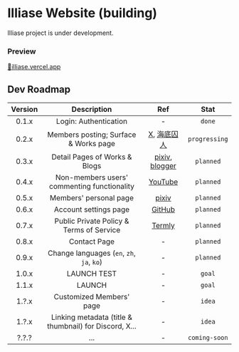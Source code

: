 # Illiase Website (building)
Illiase project is under development.
### Preview
[🔗illiase.vercel.app](https://illiase.vercel.app/)

## Dev Roadmap
| Version | Description | Ref | Stat |
| :-----: | :---------: | :--: | :--: |
| 0.1.x | Login: Authentication | - | `done` |
| 0.2.x | Members posting; Surface & Works page | [X](https://x.com), [海底囚人](http://funamusea.com) | `progressing` |
| 0.3.x | Detail Pages of Works & Blogs | [pixiv](https://www.pixiv.net/en/artworks/111778168), [blogger](https://thisoecode.blogspot.com/2024/02/blogger-example.html) | `planned` |
| 0.4.x | Non-members users' commenting functionality | [YouTube](https://youtu.be/dQw4w9WgXcQ) | `planned` |
| 0.5.x | Members' personal page | [pixiv](https://www.pixiv.net/users/1039353) | `planned` |
| 0.6.x | Account settings page | [GitHub](https://github.com/settings) | `planned` |
| 0.7.x | Public Private Policy & Terms of Service | [Termly](https://termly.io/resources/guides/how-to-write-a-privacy-policy/) | `planned` |
| 0.8.x | Contact Page | - | `planned` |
| 0.9.x | Change languages (`en`, `zh`, `ja`, `ko`) | - | `planned` |
| 1.0.x | LAUNCH TEST | - | `goal` |
| 1.1.x | LAUNCH | - | `goal` |
| 1.?.x | Customized Members' page | - | `idea` |
| 1.?.x | Linking metadata (title & thumbnail) for Discord, X... | - | `idea` |
| ?.?.? | ... | - | `coming-soon` |

